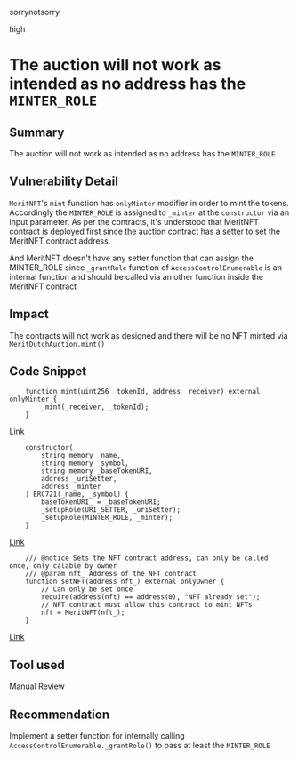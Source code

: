 sorrynotsorry

high

# The auction will not work as intended as no address has the `MINTER_ROLE`

## Summary
The auction will not work as intended as no address has the `MINTER_ROLE` 
## Vulnerability Detail
`MeritNFT`'s `mint` function has `onlyMinter` modifier in order to mint the tokens.
Accordingly the `MINTER_ROLE` is assigned to `_minter` at the `constructor` via an input parameter.
As per the contracts, it's understood that MeritNFT contract is deployed first since the auction contract has a setter to set the MeritNFT contract address.

And MeritNFT doesn't have any setter function that can assign the MINTER_ROLE since `_grantRole` function of `AccessControlEnumerable` is an internal function and should be called via an other function inside the MeritNFT contract
## Impact
The contracts will not work as designed and there will be no NFT minted via `MeritDutchAuction.mint()`

## Code Snippet

```solidity
    function mint(uint256 _tokenId, address _receiver) external onlyMinter {
        _mint(_receiver, _tokenId);
    }
```
[Link](https://github.com/sherlock-audit/2023-07-beam-auction/blob/main/dutch-nft/src/MeritNFT.sol#L61-L63)

```solidity
    constructor(
        string memory _name,
        string memory _symbol,
        string memory _baseTokenURI,
        address _uriSetter,
        address _minter
    ) ERC721(_name, _symbol) {
        baseTokenURI_ = _baseTokenURI;
        _setupRole(URI_SETTER, _uriSetter);
        _setupRole(MINTER_ROLE, _minter);
    }
```
[Link](https://github.com/sherlock-audit/2023-07-beam-auction/blob/main/dutch-nft/src/MeritNFT.sol#L45-L55)

```solidity
    /// @notice Sets the NFT contract address, can only be called once, only calable by owner
    /// @param nft_ Address of the NFT contract
    function setNFT(address nft_) external onlyOwner {
        // Can only be set once
        require(address(nft) == address(0), "NFT already set");
        // NFT contract must allow this contract to mint NFTs
        nft = MeritNFT(nft_);
    }
```
[Link](https://github.com/sherlock-audit/2023-07-beam-auction/blob/main/dutch-nft/src/MeritDutchAuction.sol#L89-L96)
## Tool used

Manual Review

## Recommendation
Implement a setter function for internally calling  `AccessControlEnumerable._grantRole()` to pass at least the `MINTER_ROLE`
